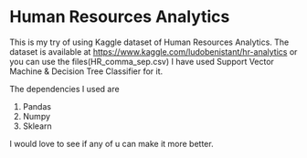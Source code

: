 # Human Resources Analytics
This is my try of using Kaggle dataset of Human Resources Analytics. The dataset is available at https://www.kaggle.com/ludobenistant/hr-analytics or you can use the files(HR_comma_sep.csv) I have used Support Vector Machine & Decision Tree Classifier for it.

The dependencies I used are

1. Pandas
2. Numpy
3. Sklearn

I would love to see if any of u can make it more better.
